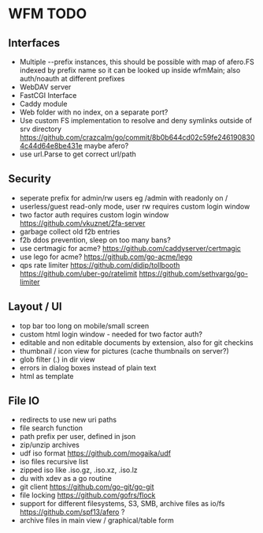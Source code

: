 # WFM TODO

## Interfaces

* Multiple --prefix instances, this should be possible with map of afero.FS
  indexed by prefix name so it can be looked up inside wfmMain;
  also auth/noauth at different prefixes
* WebDAV server
* FastCGI Interface
* Caddy module
* Web folder with no index, on a separate port?
* Use custom FS implementation to resolve and deny symlinks outside of srv directory
https://github.com/crazcalm/go/commit/8b0b644cd02c59fe2461908304c44d64e8be431e
  maybe afero?
* use url.Parse to get correct url/path

## Security

* seperate prefix for admin/rw users eg /admin with readonly on /
* userless/guest read-only mode, user rw
  requires custom login window
* two factor auth
  requires custom login window
  https://github.com/vkuznet/2fa-server
* garbage collect old f2b entries
* f2b ddos prevention, sleep on too many bans?
* use certmagic for acme? https://github.com/caddyserver/certmagic
* use lego for acme? https://github.com/go-acme/lego
* qps rate limiter
  https://github.com/didip/tollbooth
  https://github.com/uber-go/ratelimit
  https://github.com/sethvargo/go-limiter

## Layout / UI

* top bar too long on mobile/small screen
* custom html login window - needed for two factor auth?
* editable and non editable documents by extension, also for git checkins
* thumbnail / icon view for pictures (cache thumbnails on server?)
* glob filter (*.*) in dir view
* errors in dialog boxes instead of plain text
* html as template

## File IO

* redirects to use new uri paths
* file search function
* path prefix per user, defined in json
* zip/unzip archives
* udf iso format https://github.com/mogaika/udf
* iso files recursive list
* zipped iso like .iso.gz, .iso.xz, .iso.lz
* du with xdev as a go routine
* git client https://github.com/go-git/go-git
* file locking https://github.com/gofrs/flock
* support for different filesystems, S3, SMB, archive files as io/fs
  https://github.com/spf13/afero ?
* archive files in main view / graphical/table form
